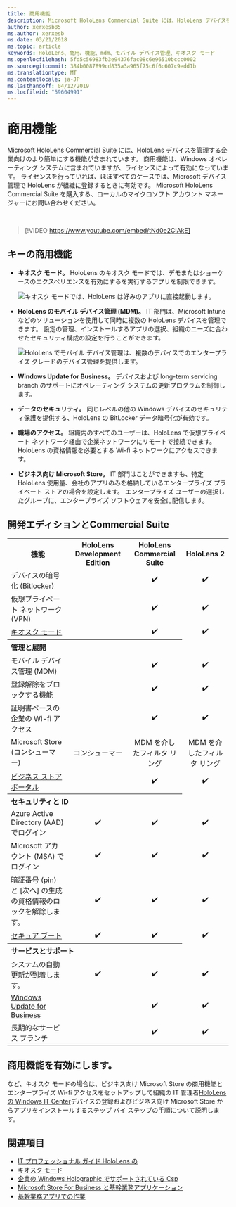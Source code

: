 ```yaml
---
title: 商用機能
description: Microsoft HoloLens Commercial Suite には、HoloLens デバイスを管理する企業向けのより簡単にする機能が含まれています。
author: xerxesb85
ms.author: xerxesb
ms.date: 03/21/2018
ms.topic: article
keywords: HoloLens、商用、機能、mdm、モバイル デバイス管理、キオスク モード
ms.openlocfilehash: 5fd5c56983fb3e94376fac08c6e96510bccc0002
ms.sourcegitcommit: 384b0087899cd835a3a965f75c6f6c607c9edd1b
ms.translationtype: MT
ms.contentlocale: ja-JP
ms.lasthandoff: 04/12/2019
ms.locfileid: "59604991"
---
```

# <a name="commercial-features"></a>商用機能

Microsoft HoloLens Commercial Suite には、HoloLens デバイスを管理する企業向けのより簡単にする機能が含まれています。 商用機能は、Windows オペレーティング システムに含まれていますが、ライセンスによって有効になっています。 ライセンスを行っていれば、ほぼすべてのケースでは、Microsoft デバイス管理で HoloLens が組織に登録するときに有効です。 Microsoft HoloLens Commercial Suite を購入する、ローカルのマイクロソフト アカウント マネージャーにお問い合わせください。

&nbsp;

>[!VIDEO https://www.youtube.com/embed/tNd0e2CiAkE]

## <a name="key-commercial-features"></a>キーの商用機能

* **キオスク モード。** HoloLens のキオスク モードでは、デモまたはショーケースのエクスペリエンスを有効にするを実行するアプリを制限できます。

  ![キオスク モードでは、HoloLens は好みのアプリに直接起動します。](images/201608-kioskmode-400px.png)

* **HoloLens のモバイル デバイス管理 (MDM)。** IT 部門は、Microsoft Intune などのソリューションを使用して同時に複数の HoloLens デバイスを管理できます。 設定の管理、インストールするアプリの選択、組織のニーズに合わせたセキュリティ構成の設定を行うことができます。

  ![HoloLens でモバイル デバイス管理は、複数のデバイスでのエンタープライズ グレードのデバイス管理を提供します。](images/201608-enterprisemanagement-400px.png)
  
* **Windows Update for Business。** デバイスおよび long-term servicing branch のサポートにオペレーティング システムの更新プログラムを制御します。
* **データのセキュリティ。** 同じレベルの他の Windows デバイスのセキュリティ保護を提供する、HoloLens の BitLocker データ暗号化が有効です。
* **職場のアクセス。** 組織内のすべてのユーザーは、HoloLens で仮想プライベート ネットワーク経由で企業ネットワークにリモートで接続できます。 HoloLens の資格情報を必要とする Wi-fi ネットワークにアクセスできます。
* **ビジネス向け Microsoft Store。** IT 部門はことができますも、特定 HoloLens 使用量、会社のアプリのみを格納しているエンタープライズ プライベート ストアの場合を設定します。 エンタープライズ ユーザーの選択したグループに、エンタープライズ ソフトウェアを安全に配信します。

## <a name="development-edition-vs-commercial-suite"></a>開発エディションとCommercial Suite

<table>
<tr>
<th>機能</th><th>HoloLens Development Edition</th><th>HoloLens Commercial Suite</th><th>HoloLens 2</th>
</tr><tr>
<td>デバイスの暗号化 (Bitlocker)</td><td></td><td style="text-align: center;">✔️</td><td style="text-align: center;">✔️</td>
</tr><tr>
<td>仮想プライベート ネットワーク (VPN)</td><td></td><td style="text-align: center;">✔️</td><td style="text-align: center;">✔️</td>
</tr><tr>
<td><a href="using-the-windows-device-portal.md#kiosk-mode">キオスク モード</a></td><td></td><td style="text-align: center;">✔️</td><td style="text-align: center;">✔️</td>
</tr><tr>
<th colspan="3" style="text-align: left;"> 管理と展開</th>
</tr><tr>
<td>モバイル デバイス管理 (MDM)</td><td style="text-align: center;"></td><td style="text-align: center;">✔️</td><td style="text-align: center;">✔️</td>
</tr><tr>
<td>登録解除をブロックする機能</td><td></td><td style="text-align: center;">✔️</td><td style="text-align: center;">✔️</td>
</tr><tr>
<td>証明書ベースの企業の Wi-fi アクセス</td><td></td><td style="text-align: center;">✔️</td><td style="text-align: center;">✔️</td>
</tr><tr>
<td>Microsoft Store (コンシューマー)</td><td style="text-align: center;">コンシューマー</td><td style="text-align: center;">MDM を介したフィルタ リング</td><td style="text-align: center;">MDM を介したフィルタ リング</td>
</tr><tr>
<td><a href="https://technet.microsoft.com/itpro/windows/manage/working-with-line-of-business-apps">ビジネス ストア ポータル</a></td><td></td><td style="text-align: center;">✔️</td><td style="text-align: center;">✔️</td>
</tr><tr>
<th colspan="3" style="text-align: left;"> セキュリティと ID</th>
</tr><tr>
<td>Azure Active Directory (AAD) でログイン</td><td style="text-align: center;">✔️</td><td style="text-align: center;">✔️</td><td style="text-align: center;">✔️</td>
</tr><tr>
<td>Microsoft アカウント (MSA) でログイン</td><td style="text-align: center;">✔️</td><td style="text-align: center;">✔️</td><td style="text-align: center;">✔️</td>
</tr><tr>
<td>暗証番号 (pin) と [次へ] の生成の資格情報のロックを解除します。</td><td style="text-align: center;">✔️</td><td style="text-align: center;">✔️</td><td style="text-align: center;">✔️</td>
</tr><tr>
<td><a href="https://msdn.microsoft.com/windows/hardware/commercialize/manufacture/desktop/secure-boot-overview">セキュア ブート</a></td><td style="text-align: center;">✔️</td><td style="text-align: center;">✔️</td><td style="text-align: center;">✔️</td>
</tr><tr>
<th colspan="3" style="text-align: left;"> サービスとサポート</th>
</tr><tr>
<td>システムの自動更新が到着します。</td><td style="text-align: center;">✔️</td><td style="text-align: center;">✔️</td><td style="text-align: center;">✔️</td>
</tr><tr>
<td><a href="https://technet.microsoft.com/itpro/windows/plan/windows-update-for-business">Windows Update for Business</a></td><td></td><td style="text-align: center;">✔️</td><td style="text-align: center;">✔️</td>
</tr><tr>
<td>長期的なサービス ブランチ</td><td></td><td style="text-align: center;">✔️</td><td style="text-align: center;">✔️</td>
</tr>
</table>



## <a name="enabling-commercial-features"></a>商用機能を有効にします。

など、キオスク モードの場合は、ビジネス向け Microsoft Store の商用機能とエンタープライズ Wi-fi アクセスをセットアップして組織の IT 管理者[HoloLens の Windows IT Center](https://technet.microsoft.com/itpro/hololens/index)デバイスの登録およびビジネス向け Microsoft Store からアプリをインストールするステップ バイ ステップの手順について説明します。

## <a name="see-also"></a>関連項目
* [IT プロフェッショナル ガイド HoloLens の](https://technet.microsoft.com/itpro/hololens/index)
* [キオスク モード](using-the-windows-device-portal.md#kiosk-mode)
* [企業の Windows Holographic でサポートされている Csp](https://msdn.microsoft.com/library/windows/hardware/dn920025(v=vs.85).aspx#HoloLens)
* [Microsoft Store For Business と基幹業務アプリケーション](https://blogs.technet.microsoft.com/sbucci/2016/04/13/windows-store-for-business-and-line-of-business-applications/)
* [基幹業務アプリでの作業](https://technet.microsoft.com/itpro/windows/manage/working-with-line-of-business-apps)

